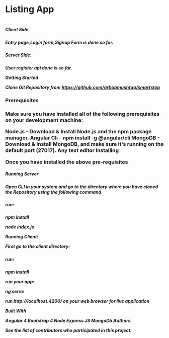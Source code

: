  <h1> Listing App <h1>
 
 <h5>Client Side <h5>

Entry page,Login form,Signup Form is done so far.

<h5>Server Side:<h5>

User register api done is so far.

Getting Started

Clone Git Repository from https://github.com/arbabmushtaq/smartstop

<h3>Prerequisites<h3>

Make sure you have installed all of the following prerequisites on your development machine:

Node.js - Download & Install Node.js and the npm package manager.
Angular Cli - npm install -g @angular/cli
MongoDB - Download & Install MongoDB, and make sure it's running on the default port (27017).
Any text editor
Installing

Once you have installed the above pre-requisites

<h5>Running Server<h5>

Open CLI in your system and go to the directory where you have cloned the Repository using the following command

<h5>run:<h5>

npm install

node index.js

Running Client:

First go to the client directory:

<h5>run:<h5>

npm install

run your app:

ng serve

run http://localhost:4200/ on your web browser for live application

Built With

Angular 4
Bootstrap 4
Node
Express JS
MongoDb
Authors

See the list of contributors who participated in this project.
